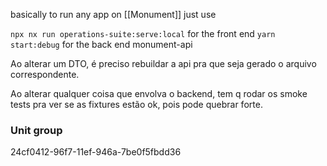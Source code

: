 
basically to run any app on [[Monument]] just use

`npx nx run operations-suite:serve:local` for the front end 
`yarn start:debug` for the back end monument-api


Ao alterar um DTO, é preciso rebuildar a api pra que seja gerado o arquivo correspondente.

Ao alterar qualquer coisa que envolva o backend, tem q rodar os smoke tests pra ver se as fixtures estão ok, pois pode quebrar forte.



### Unit group

24cf0412-96f7-11ef-946a-7be0f5fbdd36